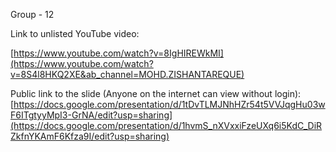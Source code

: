
Group - 12

Link to unlisted YouTube video:

[https://www.youtube.com/watch?v=8IgHIREWkMI](https://www.youtube.com/watch?v=8S4l8HKQ2XE&ab_channel=MOHD.ZISHANTAREQUE)

Public link to the slide (Anyone on the internet can view without login):
[https://docs.google.com/presentation/d/1tDvTLMJNhHZr54t5VVJqgHu03wF6ITgtyyMpI3-GrNA/edit?usp=sharing](https://docs.google.com/presentation/d/1hvmS_nXVxxiFzeUXq6i5KdC_DiRZkfnYKAmF6Kfza9I/edit?usp=sharing)
